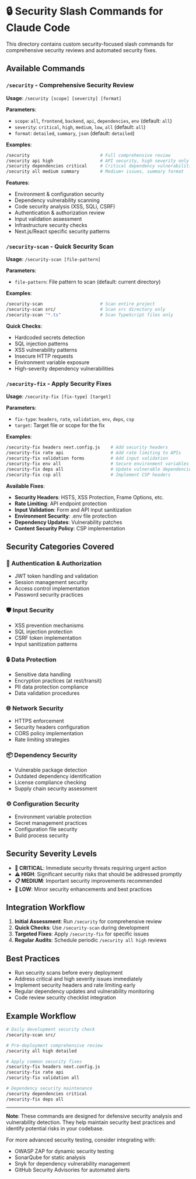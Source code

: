 # 🔒 Security Slash Commands for Claude Code

This directory contains custom security-focused slash commands for comprehensive security reviews and automated security fixes.

## Available Commands

### `/security` - Comprehensive Security Review
**Usage**: `/security [scope] [severity] [format]`

**Parameters**:
- `scope`: `all`, `frontend`, `backend`, `api`, `dependencies`, `env` (default: `all`)
- `severity`: `critical`, `high`, `medium`, `low`, `all` (default: `all`)
- `format`: `detailed`, `summary`, `json` (default: `detailed`)

**Examples**:
```bash
/security                           # Full comprehensive review
/security api high                  # API security, high severity only
/security dependencies critical     # Critical dependency vulnerabilities
/security all medium summary        # Medium+ issues, summary format
```

**Features**:
- Environment & configuration security
- Dependency vulnerability scanning
- Code security analysis (XSS, SQLi, CSRF)
- Authentication & authorization review
- Input validation assessment
- Infrastructure security checks
- Next.js/React specific security patterns

### `/security-scan` - Quick Security Scan
**Usage**: `/security-scan [file-pattern]`

**Parameters**:
- `file-pattern`: File pattern to scan (default: current directory)

**Examples**:
```bash
/security-scan                      # Scan entire project
/security-scan src/                 # Scan src directory only
/security-scan "*.ts"               # Scan TypeScript files only
```

**Quick Checks**:
- Hardcoded secrets detection
- SQL injection patterns
- XSS vulnerability patterns
- Insecure HTTP requests
- Environment variable exposure
- High-severity dependency vulnerabilities

### `/security-fix` - Apply Security Fixes
**Usage**: `/security-fix [fix-type] [target]`

**Parameters**:
- `fix-type`: `headers`, `rate`, `validation`, `env`, `deps`, `csp`
- `target`: Target file or scope for the fix

**Examples**:
```bash
/security-fix headers next.config.js    # Add security headers
/security-fix rate api                  # Add rate limiting to APIs
/security-fix validation forms          # Add input validation
/security-fix env all                   # Secure environment variables
/security-fix deps all                  # Update vulnerable dependencies
/security-fix csp all                   # Implement CSP headers
```

**Available Fixes**:
- **Security Headers**: HSTS, XSS Protection, Frame Options, etc.
- **Rate Limiting**: API endpoint protection
- **Input Validation**: Form and API input sanitization
- **Environment Security**: .env file protection
- **Dependency Updates**: Vulnerability patches
- **Content Security Policy**: CSP implementation

## Security Categories Covered

### 🔐 Authentication & Authorization
- JWT token handling and validation
- Session management security
- Access control implementation
- Password security practices

### 🛡️ Input Security
- XSS prevention mechanisms
- SQL injection protection
- CSRF token implementation
- Input sanitization patterns

### 🔒 Data Protection
- Sensitive data handling
- Encryption practices (at rest/transit)
- PII data protection compliance
- Data validation procedures

### 🌐 Network Security
- HTTPS enforcement
- Security headers configuration
- CORS policy implementation
- Rate limiting strategies

### 📦 Dependency Security
- Vulnerable package detection
- Outdated dependency identification
- License compliance checking
- Supply chain security assessment

### ⚙️ Configuration Security
- Environment variable protection
- Secret management practices
- Configuration file security
- Build process security

## Security Severity Levels

- **🚨 CRITICAL**: Immediate security threats requiring urgent action
- **⚠️ HIGH**: Significant security risks that should be addressed promptly
- **📋 MEDIUM**: Important security improvements recommended
- **📝 LOW**: Minor security enhancements and best practices

## Integration Workflow

1. **Initial Assessment**: Run `/security` for comprehensive review
2. **Quick Checks**: Use `/security-scan` during development
3. **Targeted Fixes**: Apply `/security-fix` for specific issues
4. **Regular Audits**: Schedule periodic `/security all high` reviews

## Best Practices

- Run security scans before every deployment
- Address critical and high severity issues immediately
- Implement security headers and rate limiting early
- Regular dependency updates and vulnerability monitoring
- Code review security checklist integration

## Example Workflow

```bash
# Daily development security check
/security-scan src/

# Pre-deployment comprehensive review
/security all high detailed

# Apply common security fixes
/security-fix headers next.config.js
/security-fix rate api
/security-fix validation all

# Dependency security maintenance
/security dependencies critical
/security-fix deps all
```

---

**Note**: These commands are designed for defensive security analysis and vulnerability detection. They help maintain security best practices and identify potential risks in your codebase.

For more advanced security testing, consider integrating with:
- OWASP ZAP for dynamic security testing
- SonarQube for static analysis
- Snyk for dependency vulnerability management
- GitHub Security Advisories for automated alerts